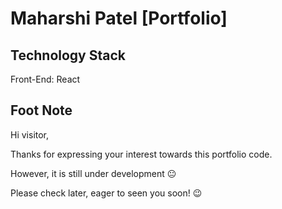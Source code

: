# Maharshi Patel [Portfolio]

## Technology Stack
Front-End: React

## Foot Note
Hi visitor,

Thanks for expressing your interest towards this portfolio code.

However, it is still under development :neutral_face:

Please check later, eager to seen you soon! :wink: